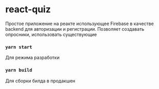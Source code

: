 # react-quiz
Простое приложение на реакте использующее Firebase в качестве backend для авторизации и регистрации. Позволяет создавать опросники, использовать существующие


### `yarn start`
Для режима разработки


### `yarn build`
Для сборки билда в продакшен
